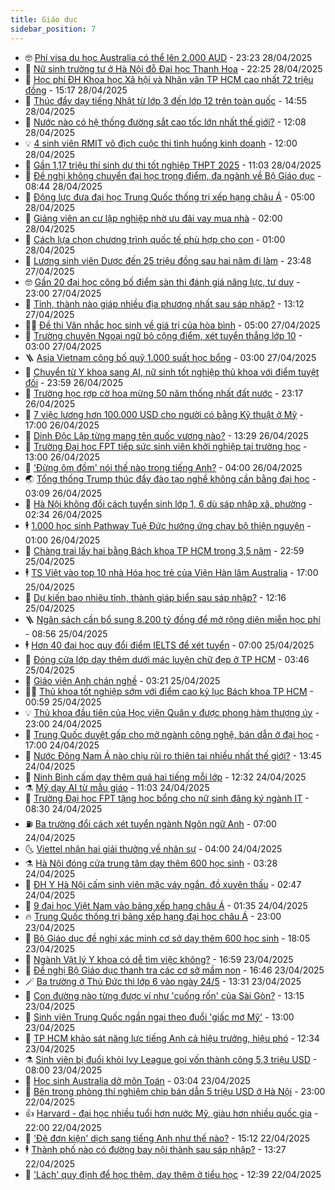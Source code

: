 ```yaml
---
title: Giáo dục
sidebar_position: 7
---
```


<!-- vnexpress-giao-duc:START -->
- 🤓 [Phí visa du học Australia có thể lên 2.000 AUD](https://vnexpress.net/phi-visa-du-hoc-australia-co-the-len-2-000-aud-4879824.html) - 23:23 28/04/2025
- 🦆 [Nữ sinh trường tư ở Hà Nội đỗ Đại học Thanh Hoa](https://vnexpress.net/nu-sinh-truong-tu-o-ha-noi-do-dai-hoc-thanh-hoa-4879663.html) - 22:25 28/04/2025
- 🦩 [Học phí ĐH Khoa học Xã hội và Nhân văn TP HCM cao nhất 72 triệu đồng](https://vnexpress.net/hoc-phi-dai-hoc-khoa-hoc-xa-hoi-va-nhan-van-tp-hcm-tat-ca-nganh-4879839.html) - 15:17 28/04/2025
- 🌮 [Thúc đẩy dạy tiếng Nhật từ lớp 3 đến lớp 12 trên toàn quốc](https://vnexpress.net/thuc-day-day-tieng-nhat-tu-lop-3-den-lop-12-tren-toan-quoc-4879822.html) - 14:55 28/04/2025
- 🔭 [Nước nào có hệ thống đường sắt cao tốc lớn nhất thế giới?](https://vnexpress.net/nuoc-nao-co-he-thong-duong-sat-cao-toc-lon-nhat-the-gioi-4879761.html) - 12:08 28/04/2025
- 💡 [4 sinh viên RMIT vô địch cuộc thi tình huống kinh doanh](https://vnexpress.net/4-sinh-vien-rmit-vo-dich-cuoc-thi-tinh-huong-kinh-doanh-4879770.html) - 12:00 28/04/2025
- 🥰 [Gần 1,17 triệu thí sinh dự thi tốt nghiệp THPT 2025](https://vnexpress.net/gan-1-17-trieu-thi-sinh-du-thi-tot-nghiep-thpt-2025-4879771.html) - 11:03 28/04/2025
- 🐲 [Đề nghị không chuyển đại học trọng điểm, đa ngành về Bộ Giáo dục](https://vnexpress.net/de-nghi-khong-chuyen-dai-hoc-trong-diem-da-nganh-ve-bo-giao-duc-4879642.html) - 08:44 28/04/2025
- 🦒 [Động lực đưa đại học Trung Quốc thống trị xếp hạng châu Á](https://vnexpress.net/dong-luc-dua-dai-hoc-trung-quoc-thong-tri-xep-hang-chau-a-4877992.html) - 05:00 28/04/2025
- 🦆 [Giảng viên an cư lập nghiệp nhờ ưu đãi vay mua nhà](https://vnexpress.net/giang-vien-an-cu-lap-nghiep-nho-uu-dai-vay-mua-nha-4878672.html) - 02:00 28/04/2025
- 🧰 [Cách lựa chọn chương trình quốc tế phù hợp cho con](https://vnexpress.net/cach-lua-chon-chuong-trinh-quoc-te-phu-hop-cho-con-4878592.html) - 01:00 28/04/2025
- 🐘 [Lương sinh viên Dược đến 25 triệu đồng sau hai năm đi làm](https://vnexpress.net/luong-sinh-vien-duoc-den-25-trieu-dong-sau-hai-nam-di-lam-4879239.html) - 23:48 27/04/2025
- 🤓 [Gần 20 đại học công bố điểm sàn thi đánh giá năng lực, tư duy](https://vnexpress.net/gan-20-dai-hoc-cong-bo-diem-san-thi-danh-gia-nang-luc-tu-duy-4878459.html) - 23:00 27/04/2025
- 🧰 [Tỉnh, thành nào giáp nhiều địa phương nhất sau sáp nhập?](https://vnexpress.net/tinh-thanh-nao-giap-nhieu-dia-phuong-nhat-sau-sap-nhap-4879284.html) - 13:12 27/04/2025
- 🧑‍💻 [Đề thi Văn nhắc học sinh về giá trị của hòa bình](https://vnexpress.net/de-thi-van-nhac-hoc-sinh-ve-gia-tri-cua-hoa-binh-4878770.html) - 05:00 27/04/2025
- 🫶 [Trường chuyên Ngoại ngữ bỏ cộng điểm, xét tuyển thẳng lớp 10](https://vnexpress.net/truong-chuyen-ngoai-ngu-bo-cong-diem-xet-tuyen-thang-lop-10-4879142.html) - 03:00 27/04/2025
- 🪜 [Asia Vietnam công bố quỹ 1.000 suất học bổng](https://vnexpress.net/asia-vietnam-cong-bo-quy-1-000-suat-hoc-bong-4878977.html) - 03:00 27/04/2025
- 🎊 [Chuyển từ Y khoa sang AI, nữ sinh tốt nghiệp thủ khoa với điểm tuyệt đối](https://vnexpress.net/chuyen-tu-y-khoa-sang-ai-nu-sinh-tot-nghiep-thu-khoa-voi-diem-tuyet-doi-4878480.html) - 23:59 26/04/2025
- 🧐 [Trường học rợp cờ hoa mừng 50 năm thống nhất đất nước](https://vnexpress.net/truong-hoc-rop-co-hoa-mung-50-nam-thong-nhat-dat-nuoc-4878955.html) - 23:17 26/04/2025
- 🌈 [7 việc lương hơn 100.000 USD cho người có bằng Kỹ thuật ở Mỹ](https://vnexpress.net/7-viec-luong-hon-100-000-usd-cho-nguoi-co-bang-ky-thuat-o-my-4876487.html) - 17:00 26/04/2025
- 🥰 [Dinh Độc Lập từng mang tên quốc vương nào?](https://vnexpress.net/dinh-doc-lap-tung-mang-ten-quoc-vuong-nao-4879078.html) - 13:29 26/04/2025
- 🎡 [Trường Đại học FPT tiếp sức sinh viên khởi nghiệp tại trường học](https://vnexpress.net/truong-dai-hoc-fpt-tiep-suc-sinh-vien-khoi-nghiep-tai-truong-hoc-4879105.html) - 13:00 26/04/2025
- 🎊 [&#39;Đừng ôm đồm&#39; nói thế nào trong tiếng Anh?](https://vnexpress.net/dung-om-dom-noi-the-nao-trong-tieng-anh-4876504.html) - 04:00 26/04/2025
- 🌏 [Tổng thống Trump thúc đẩy đào tạo nghề không cần bằng đại học](https://vnexpress.net/tong-thong-trump-thuc-day-dao-tao-nghe-khong-can-bang-dai-hoc-4878317.html) - 03:09 26/04/2025
- 🥸 [Hà Nội không đổi cách tuyển sinh lớp 1, 6 dù sáp nhập xã, phường](https://vnexpress.net/ha-noi-khong-doi-cach-tuyen-sinh-lop-1-6-du-sap-nhap-xa-phuong-4878868.html) - 02:34 26/04/2025
- 🕴 [1.000 học sinh Pathway Tuệ Đức hưởng ứng chạy bộ thiện nguyện](https://vnexpress.net/1-000-hoc-sinh-pathway-tue-duc-huong-ung-chay-bo-thien-nguyen-4878826.html) - 01:00 26/04/2025
- 💂 [Chàng trai lấy hai bằng Bách khoa TP HCM trong 3,5 năm](https://vnexpress.net/chang-trai-lay-hai-bang-bach-khoa-tp-hcm-trong-3-5-nam-4878637.html) - 22:59 25/04/2025
- 🕴 [TS Việt vào top 10 nhà Hóa học trẻ của Viện Hàn lâm Australia](https://vnexpress.net/ts-viet-vao-top-10-nha-hoa-hoc-tre-cua-vien-han-lam-australia-4878160.html) - 17:00 25/04/2025
- 🌋 [Dự kiến bao nhiêu tỉnh, thành giáp biển sau sáp nhập?](https://vnexpress.net/du-kien-bao-nhieu-tinh-thanh-giap-bien-sau-sap-nhap-4878768.html) - 12:16 25/04/2025
- 🪜 [Ngân sách cần bổ sung 8.200 tỷ đồng để mở rộng diện miễn học phí](https://vnexpress.net/ngan-sach-can-bo-sung-8-200-ty-dong-de-mo-rong-dien-mien-hoc-phi-4878660.html) - 08:56 25/04/2025
- 🕴 [Hơn 40 đại học quy đổi điểm IELTS để xét tuyển](https://vnexpress.net/muc-quy-doi-diem-ielts-cua-hon-40-dai-hoc-chinh-xac-nhat-4876634.html) - 07:00 25/04/2025
- 🎃 [Đóng cửa lớp dạy thêm dưới mác luyện chữ đẹp ở TP HCM](https://vnexpress.net/dong-cua-lop-day-them-duoi-mac-luyen-chu-dep-o-tp-hcm-4878457.html) - 03:46 25/04/2025
- 🦏 [Giáo viên Anh chán nghề](https://vnexpress.net/giao-vien-anh-chan-nghe-4861891.html) - 03:21 25/04/2025
- 🧑‍🏫 [Thủ khoa tốt nghiệp sớm với điểm cao kỷ lục Bách khoa TP HCM](https://vnexpress.net/thu-khoa-tot-nghiep-som-voi-diem-cao-ky-luc-bach-khoa-tp-hcm-4878349.html) - 00:59 25/04/2025
- 💡 [Thủ khoa đầu tiên của Học viện Quân y được phong hàm thượng úy](https://vnexpress.net/thu-khoa-dau-tien-cua-hoc-vien-quan-y-duoc-phong-ham-thuong-uy-4877808.html) - 23:00 24/04/2025
- 🐎 [Trung Quốc duyệt gấp cho mở ngành công nghệ, bán dẫn ở đại học](https://vnexpress.net/trung-quoc-duyet-gap-cho-mo-nganh-cong-nghe-ban-dan-o-dai-hoc-4877753.html) - 17:00 24/04/2025
- 🧰 [Nước Đông Nam Á nào chịu rủi ro thiên tai nhiều nhất thế giới?](https://vnexpress.net/nuoc-dong-nam-a-nao-chiu-rui-ro-thien-tai-nhieu-nhat-the-gioi-4878268.html) - 13:45 24/04/2025
- 🙉 [Ninh Bình cấm dạy thêm quá hai tiếng mỗi lớp](https://vnexpress.net/ninh-binh-cam-day-them-qua-hai-tieng-moi-lop-4878201.html) - 12:32 24/04/2025
- ⚗️ [Mỹ dạy AI từ mẫu giáo](https://vnexpress.net/my-day-ai-tu-mau-giao-4878180.html) - 11:03 24/04/2025
- 🌝 [Trường Đại học FPT tặng học bổng cho nữ sinh đăng ký ngành IT](https://vnexpress.net/truong-dai-hoc-fpt-tang-hoc-bong-cho-nu-sinh-dang-ky-nganh-it-4878198.html) - 08:30 24/04/2025
- ⛽️ [Ba trường đổi cách xét tuyển ngành Ngôn ngữ Anh](https://vnexpress.net/ba-truong-doi-cach-xet-tuyen-nganh-ngon-ngu-anh-4876728.html) - 07:00 24/04/2025
- 🌜 [Viettel nhận hai giải thưởng về nhân sự](https://vnexpress.net/viettel-nhan-hai-giai-thuong-ve-nhan-su-4878050.html) - 04:00 24/04/2025
- ⚗️ [Hà Nội đóng cửa trung tâm dạy thêm 600 học sinh](https://vnexpress.net/ha-noi-dong-cua-trung-tam-day-them-600-hoc-sinh-4878018.html) - 03:28 24/04/2025
- 🧰 [ĐH Y Hà Nội cấm sinh viên mặc váy ngắn, đồ xuyên thấu](https://vnexpress.net/dh-y-ha-noi-cam-sinh-vien-mac-vay-ngan-do-xuyen-thau-4877988.html) - 02:47 24/04/2025
- 🤗 [9 đại học Việt Nam vào bảng xếp hạng châu Á](https://vnexpress.net/9-dai-hoc-viet-nam-vao-bang-xep-hang-chau-a-4877939.html) - 01:35 24/04/2025
- 🔥 [Trung Quốc thống trị bảng xếp hạng đại học châu Á](https://vnexpress.net/trung-quoc-thong-tri-bang-xep-hang-dai-hoc-chau-a-4877919.html) - 23:00 23/04/2025
- 💪 [Bộ Giáo dục đề nghị xác minh cơ sở dạy thêm 600 học sinh](https://vnexpress.net/bo-giao-duc-de-nghi-xac-minh-co-so-day-them-600-hoc-sinh-4877916.html) - 18:05 23/04/2025
- 💂 [Ngành Vật lý Y khoa có dễ tìm việc không?](https://vnexpress.net/nganh-vat-ly-y-khoa-co-de-tim-viec-khong-4877433.html) - 16:59 23/04/2025
- 🌮 [Đề nghị Bộ Giáo dục thanh tra các cơ sở mầm non](https://vnexpress.net/de-nghi-bo-giao-duc-thanh-tra-cac-co-so-mam-non-4877907.html) - 16:46 23/04/2025
- 🪄 [Ba trường ở Thủ Đức thi lớp 6 vào ngày 24/5](https://vnexpress.net/lich-thi-lop-6-thcs-tran-quoc-toan-1-hoa-lu-binh-tho-4877875.html) - 13:31 23/04/2025
- 🎡 [Con đường nào từng được ví như &#39;cuống rốn&#39; của Sài Gòn?](https://vnexpress.net/con-duong-nao-tung-duoc-vi-nhu-cuong-ron-cua-sai-gon-4877868.html) - 13:15 23/04/2025
- 🌈 [Sinh viên Trung Quốc ngần ngại theo đuổi &#39;giấc mơ Mỹ&#39;](https://vnexpress.net/sinh-vien-trung-quoc-ngan-ngai-theo-duoi-giac-mo-my-4877710.html) - 13:00 23/04/2025
- 🎊 [TP HCM khảo sát năng lực tiếng Anh cả hiệu trưởng, hiệu phó](https://vnexpress.net/tp-hcm-khao-sat-nang-luc-tieng-anh-ca-hieu-truong-hieu-pho-4877838.html) - 12:34 23/04/2025
- ⚗️ [Sinh viên bị đuổi khỏi Ivy League gọi vốn thành công 5,3 triệu USD](https://vnexpress.net/sinh-vien-bi-duoi-khoi-ivy-league-goi-von-thanh-cong-5-3-trieu-usd-4877636.html) - 08:00 23/04/2025
- 🌁 [Học sinh Australia dở môn Toán](https://vnexpress.net/hoc-sinh-australia-do-mon-toan-4876507.html) - 03:04 23/04/2025
- 🦏 [Bên trong phòng thí nghiệm chip bán dẫn 5 triệu USD ở Hà Nội](https://vnexpress.net/ben-trong-phong-thi-nghiem-chip-ban-dan-5-trieu-usd-o-ha-noi-4869967.html) - 23:00 22/04/2025
- 👍 [Harvard - đại học nhiều tuổi hơn nước Mỹ, giàu hơn nhiều quốc gia](https://vnexpress.net/harvard-dai-hoc-nhieu-tuoi-hon-nuoc-my-giau-hon-nhieu-quoc-gia-4876774.html) - 22:00 22/04/2025
- 🌈 [&#39;Đệ đơn kiện&#39; dịch sang tiếng Anh như thế nào?](https://vnexpress.net/de-don-kien-dich-sang-tieng-anh-nhu-the-nao-4877053.html) - 15:12 22/04/2025
- 🕴 [Thành phố nào có đường bay nội thành sau sáp nhập?](https://vnexpress.net/thanh-pho-nao-co-duong-bay-noi-thanh-sau-sap-nhap-4877339.html) - 13:27 22/04/2025
- 🧰 [&#39;Lách&#39; quy định để học thêm, dạy thêm ở tiểu học](https://vnexpress.net/lach-quy-dinh-de-hoc-them-day-them-o-tieu-hoc-4873969.html) - 12:39 22/04/2025<!-- vnexpress-giao-duc:END -->
